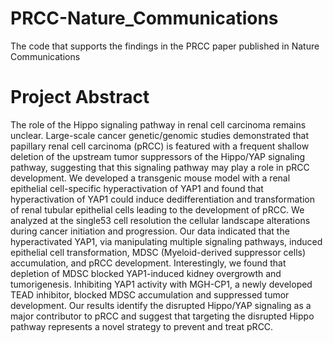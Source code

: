 # PRCC-Nature_Communications
The code that supports the findings in the PRCC paper published in Nature Communications


# Project Abstract
The role of the Hippo signaling pathway in renal cell carcinoma remains unclear. Large-scale
cancer genetic/genomic studies demonstrated that papillary renal cell carcinoma (pRCC) is
featured with a frequent shallow deletion of the upstream tumor suppressors of the Hippo/YAP
signaling pathway, suggesting that this signaling pathway may play a role in pRCC development.
We developed a transgenic mouse model with a renal epithelial cell-specific hyperactivation of
YAP1 and found that hyperactivation of YAP1 could induce dedifferentiation and transformation
of renal tubular epithelial cells leading to the development of pRCC. We analyzed at the single53
cell resolution the cellular landscape alterations during cancer initiation and progression. Our data
indicated that the hyperactivated YAP1, via manipulating multiple signaling pathways, induced
epithelial cell transformation, MDSC (Myeloid-derived suppressor cells) accumulation, and pRCC
development. Interestingly, we found that depletion of MDSC blocked YAP1-induced kidney
overgrowth and tumorigenesis. Inhibiting YAP1 activity with MGH-CP1, a newly developed TEAD
inhibitor, blocked MDSC accumulation and suppressed tumor development. Our results identify
the disrupted Hippo/YAP signaling as a major contributor to pRCC and suggest that targeting the
disrupted Hippo pathway represents a novel strategy to prevent and treat pRCC.
